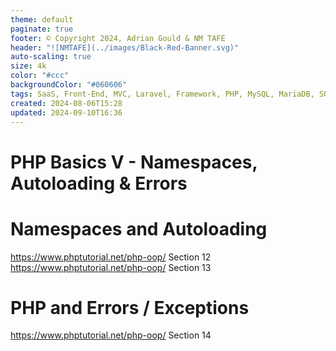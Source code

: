 ```yaml
---
theme: default
paginate: true
footer: © Copyright 2024, Adrian Gould & NM TAFE
header: "![NMTAFE](../images/Black-Red-Banner.svg)"
auto-scaling: true
size: 4k
color: "#ccc"
backgroundColor: "#060606"
tags: SaaS, Front-End, MVC, Laravel, Framework, PHP, MySQL, MariaDB, SQLite, Testing, Unit Testing, Feature Testng, PEST
created: 2024-08-06T15:28
updated: 2024-09-10T16:36
---
```


# PHP Basics V - Namespaces, Autoloading & Errors


# Namespaces and Autoloading

https://www.phptutorial.net/php-oop/ Section 12
https://www.phptutorial.net/php-oop/ Section 13



# PHP and Errors / Exceptions

https://www.phptutorial.net/php-oop/ Section 14

